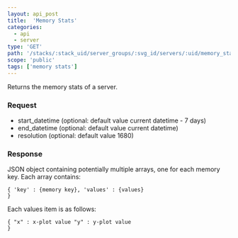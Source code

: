 ```yaml
---
layout: api_post
title:  'Memory Stats'
categories:
  - api
  - server
type: 'GET'
path: '/stacks/:stack_uid/server_groups/:svg_id/servers/:uid/memory_stats'
scope: 'public'
tags: ['memory stats']
---
```


Returns the memory stats of a server.

### Request

* start\_datetime (optional: default value current datetime - 7 days)
* end\_datetime (optional: default value current datetime)
* resolution (optional: default value 1680)

### Response

JSON object containing potentially multiple arrays, one for each memory key. Each array contains:

<code class="inline-code">{
	'key' : {memory key},
	'values' : {values}
}</code>

Each values item is as follows:

<code class="inline-code">{
	"x" : x-plot value
	"y" : y-plot value 
}</code>
